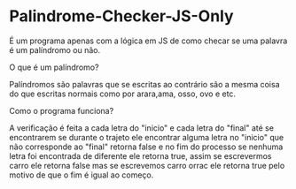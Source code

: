 # Palindrome-Checker-JS-Only
É um programa apenas com a lógica em JS de como checar se uma palavra é um palíndromo ou não.

O que é um palíndromo?

Palíndromos são palavras que se escritas ao contrário são a mesma coisa do que escritas normais como por arara,ama, osso, ovo e etc.

Como o programa funciona?

A verificação é feita a cada letra do "inicio" e cada letra do  "final" até se encontrarem se durante o trajeto ele encontrar alguma letra no "inicio" que não corresponde ao "final" retorna false e no fim do processo se nenhuma letra foi encontrada de diferente ele retorna true, assim se escrevermos carro ele retorna false mas se escrevemos carro orrac ele retorna true pelo motivo de que o fim é igual ao começo.

